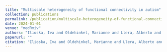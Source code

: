 ```yaml
---
title: "Multiscale heterogeneity of functional connectivity in autism"
collection: publications
permalink: /publication/multiscale-heterogeneity-of-functional-connectivity-in-autism
date: 2024-01-01
venue: "medRxiv"
authors: "Ilioska, Iva and Oldehinkel, Marianne and Llera, Alberto and Rovn{\`y}, Maro{\v{s}} and Mei, Ting and Kia, Seyed Mostafa and Floris, Dorothea L and Tillmann, Julian and Holt, Rosemary J and Loth, Eva and others"
paperurl: ""
citation: "Ilioska, Iva and Oldehinkel, Marianne and Llera, Alberto and Rovn{\`y}, Maro{\v{s}} and Mei, Ting and Kia, Seyed Mostafa and Floris, Dorothea L and Tillmann, Julian and Holt, Rosemary J and Loth, Eva and others (2024). Multiscale heterogeneity of functional connectivity in autism. medRxiv."
---
```

